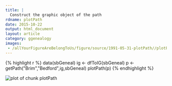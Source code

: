 ```yaml
---
title: |
  Construct the graphic object of the path
rdname: plotPath
date: 2015-10-22
output: html_document
layout: article
category: ggenealogy
images:
 - /allYourFigureAreBelongToUs/figure/source/1991-05-31-plotPath//plotPath-1.png
---
```





{% highlight r %}
data(sbGeneal)
ig <- dfToIG(sbGeneal)
p <- getPath("Brim","Bedford",ig,sbGeneal)
plotPath(p)
{% endhighlight %}

![plot of chunk plotPath](/allYourFigureAreBelongToUs/figure/source/1991-05-31-plotPath/plotPath-1.png) 